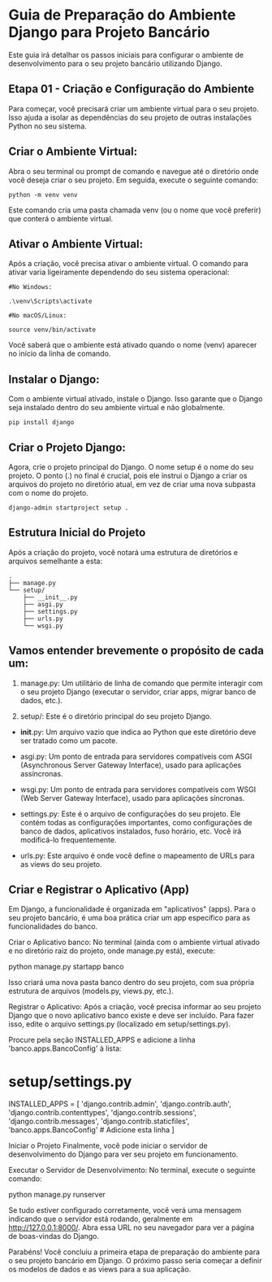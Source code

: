 # Guia de Preparação do Ambiente Django para Projeto Bancário
Este guia irá detalhar os passos iniciais para configurar o ambiente de desenvolvimento para o seu projeto bancário utilizando Django.

## Etapa 01 - Criação e Configuração do Ambiente
Para começar, você precisará criar um ambiente virtual para o seu projeto. Isso ajuda a isolar as dependências do seu projeto de outras instalações Python no seu sistema.

## Criar o Ambiente Virtual:
Abra o seu terminal ou prompt de comando e navegue até o diretório onde você deseja criar o seu projeto. Em seguida, execute o seguinte comando:

```
python -m venv venv

```
Este comando cria uma pasta chamada venv (ou o nome que você preferir) que conterá o ambiente virtual.

## Ativar o Ambiente Virtual:
Após a criação, você precisa ativar o ambiente virtual. O comando para ativar varia ligeiramente dependendo do seu sistema operacional:

```
#No Windows:

.\venv\Scripts\activate

#No macOS/Linux:

source venv/bin/activate
```

Você saberá que o ambiente está ativado quando o nome (venv) aparecer no início da linha de comando.

## Instalar o Django:
Com o ambiente virtual ativado, instale o Django. Isso garante que o Django seja instalado dentro do seu ambiente virtual e não globalmente.

```
pip install django
```
## Criar o Projeto Django:
Agora, crie o projeto principal do Django. O nome setup é o nome do seu projeto. O ponto (.) no final é crucial, pois ele instrui o Django a criar os arquivos do projeto no diretório atual, em vez de criar uma nova subpasta com o nome do projeto.

```
django-admin startproject setup .
```
## Estrutura Inicial do Projeto
Após a criação do projeto, você notará uma estrutura de diretórios e arquivos semelhante a esta:

```
.
├── manage.py
└── setup/
    ├── __init__.py
    ├── asgi.py
    ├── settings.py
    ├── urls.py
    └── wsgi.py
```
## Vamos entender brevemente o propósito de cada um:

1. manage.py: Um utilitário de linha de comando que permite interagir com o seu projeto Django (executar o servidor, criar apps, migrar banco de dados, etc.).

2. setup/: Este é o diretório principal do seu projeto Django.

 - __init__.py: Um arquivo vazio que indica ao Python que este diretório deve ser tratado como um pacote.

- asgi.py: Um ponto de entrada para servidores compatíveis com ASGI (Asynchronous Server Gateway Interface), usado para aplicações assíncronas.

- wsgi.py: Um ponto de entrada para servidores compatíveis com WSGI (Web Server Gateway Interface), usado para aplicações síncronas.

- settings.py: Este é o arquivo de configurações do seu projeto. Ele contém todas as configurações importantes, como configurações de banco de dados, aplicativos instalados, fuso horário, etc. Você irá modificá-lo frequentemente.

- urls.py: Este arquivo é onde você define o mapeamento de URLs para as views do seu projeto.

## Criar e Registrar o Aplicativo (App)
Em Django, a funcionalidade é organizada em "aplicativos" (apps). Para o seu projeto bancário, é uma boa prática criar um app específico para as funcionalidades do banco.

Criar o Aplicativo banco:
No terminal (ainda com o ambiente virtual ativado e no diretório raiz do projeto, onde manage.py está), execute:

python manage.py startapp banco

Isso criará uma nova pasta banco dentro do seu projeto, com sua própria estrutura de arquivos (models.py, views.py, etc.).

Registrar o Aplicativo:
Após a criação, você precisa informar ao seu projeto Django que o novo aplicativo banco existe e deve ser incluído. Para fazer isso, edite o arquivo settings.py (localizado em setup/settings.py).

Procure pela seção INSTALLED_APPS e adicione a linha 'banco.apps.BancoConfig' à lista:

# setup/settings.py

INSTALLED_APPS = [
    'django.contrib.admin',
    'django.contrib.auth',
    'django.contrib.contenttypes',
    'django.contrib.sessions',
    'django.contrib.messages',
    'django.contrib.staticfiles',
    'banco.apps.BancoConfig' # Adicione esta linha
]

Iniciar o Projeto
Finalmente, você pode iniciar o servidor de desenvolvimento do Django para ver seu projeto em funcionamento.

Executar o Servidor de Desenvolvimento:
No terminal, execute o seguinte comando:

python manage.py runserver

Se tudo estiver configurado corretamente, você verá uma mensagem indicando que o servidor está rodando, geralmente em http://127.0.0.1:8000/. Abra essa URL no seu navegador para ver a página de boas-vindas do Django.

Parabéns! Você concluiu a primeira etapa de preparação do ambiente para o seu projeto bancário em Django. O próximo passo seria começar a definir os modelos de dados e as views para a sua aplicação.